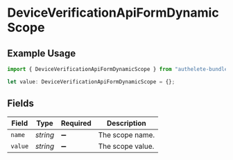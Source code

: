 # DeviceVerificationApiFormDynamicScope

## Example Usage

```typescript
import { DeviceVerificationApiFormDynamicScope } from "authelete-bundled/models/operations";

let value: DeviceVerificationApiFormDynamicScope = {};
```

## Fields

| Field              | Type               | Required           | Description        |
| ------------------ | ------------------ | ------------------ | ------------------ |
| `name`             | *string*           | :heavy_minus_sign: | The scope name.    |
| `value`            | *string*           | :heavy_minus_sign: | The scope value.   |
